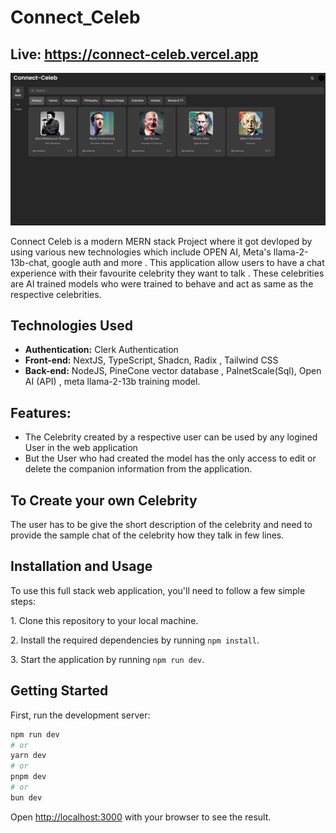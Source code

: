 # Connect_Celeb

## Live: https://connect-celeb.vercel.app

<p align = "center">
 <img src="Connect_Celeb.png" alt = "Connect_Celeb">
</p>
Connect Celeb is a modern MERN stack Project where it got devloped by using various new technologies which include OPEN AI, Meta's llama-2-13b-chat, google auth and more . This application allow users to have a chat experience with their favourite celebrity they want to talk . These celebrities are AI trained models who were trained to behave and act as same as the respective celebrities.

## Technologies Used

- **Authentication:** Clerk Authentication
- **Front-end:** NextJS, TypeScript, Shadcn, Radix , Tailwind CSS
- **Back-end:** NodeJS, PineCone vector database , PalnetScale(Sql), Open AI (API) , meta llama-2-13b training model.


## Features:
 - The Celebrity created by a respective user can be used by any logined User in the  web application
- But the User who had created the model has the only access to edit or delete the companion information from the application.

## To Create your own Celebrity

The user has to be give the short description of the celebrity and need to provide the sample chat of the celebrity how they talk in few lines.

 ## Installation and Usage

To use this full stack web application, you'll need to follow a few simple steps:

1\. Clone this repository to your local machine.

2\. Install the required dependencies by running `npm install`.

3\. Start the application by running `npm run dev`.


## Getting Started

First, run the development server:

```bash
npm run dev
# or
yarn dev
# or
pnpm dev
# or
bun dev
```

Open [http://localhost:3000](http://localhost:3000) with your browser to see the result.

